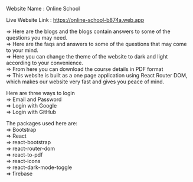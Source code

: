 Website Name : Online School<br/>

Live Website Link : https://online-school-b874a.web.app<br/>

  => Here are the blogs and the blogs contain answers to some of the questions you may need.<br/>
  => Here are the faqs and answers to some of the questions that may come to your mind.<br/>
  => Here you can change the theme of the website to dark and light according to your convenience.<br/>
  => From here you can download the course details in PDF format<br/>
  => This website is built as a one page application using React Router DOM, which makes our website very fast and gives you peace of mind.<br/>

Here are three ways to login<br/>
   => Email and Password<br/>
   => Login with Google<br/>
   => Login with GitHub<br/>

The packages used here are:<br/>
   => Bootstrap<br/>
   => React<br/>
   => react-bootstrap<br/>
   => react-router-dom<br/>
   => react-to-pdf<br/>
   => react-icons<br/>
   => react-dark-mode-toggle<br/>
   => firebase<br/>